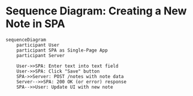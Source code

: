 # Sequence Diagram: Creating a New Note in SPA

```mermaid
sequenceDiagram
    participant User
    participant SPA as Single-Page App
    participant Server

    User->>SPA: Enter text into text field
    User->>SPA: Click "Save" button
    SPA->>Server: POST /notes with note data
    Server-->>SPA: 200 OK (or error) response
    SPA-->>User: Update UI with new note
